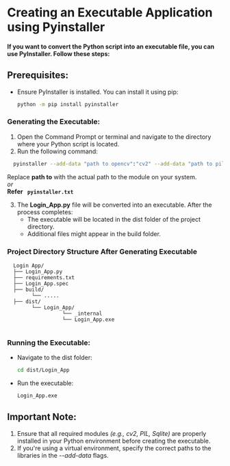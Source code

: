 # Creating an Executable Application using Pyinstaller
#### If you want to convert the Python script into an executable file, you can use PyInstaller. Follow these steps:

## Prerequisites:
* Ensure PyInstaller is installed. You can install it using pip:
   ```bash
   python -m pip install pyinstaller
   ```
### Generating the Executable:
1. Open the Command Prompt or terminal and navigate to the directory where your Python script is located.
2. Run the following command: 
  ```bash
    pyinstaller --add-data "path to opencv":"cv2" --add-data "path to pillow":"PIL" --add-data "path to sqlite3":"sqlite3" Login_App.py
  ``` 
  Replace **path to** with the actual path to the module on your system.<br>
*or*<br>
**Refer ``` pyinstaller.txt```** 

3. The **Login_App.py** file will be converted into an executable. After the process completes:
   * The executable will be located in the dist folder of the project directory.
   * Additional files might appear in the build folder.
  
### Project Directory Structure After Generating Executable
```
  Login App/
  ├── Login_App.py
  ├── requirements.txt
  ├── Login_App.spec
  ├── build/
        └── .....
  ├── dist/
        └── Login_App/
                  └── _internal
                  └── Login_App.exe
  
  ```
### Running the Executable:
   * Navigate to the dist folder:
     ```bash
     cd dist/Login_App
     ```
   * Run the executable:
     ```bash
     Login_App.exe
     ```


## Important Note:
1. Ensure that all required modules *(e.g., cv2, PIL, Sqlite)* are properly installed in your Python environment before creating the executable.
2. If you're using a virtual environment, specify the correct paths to the libraries in the *--add-data* flags.
